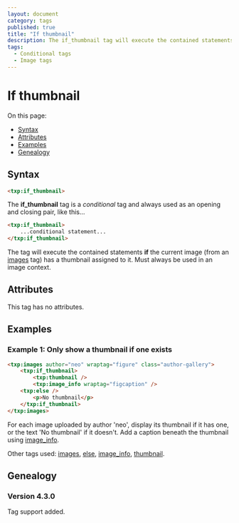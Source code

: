 ```yaml
---
layout: document
category: tags
published: true
title: "If thumbnail"
description: The if_thumbnail tag will execute the contained statements if the current image has a thumbnail assigned to it.
tags:
  - Conditional tags
  - Image tags
---
```


# If thumbnail

On this page:

* [Syntax](#syntax)
* [Attributes](#attributes)
* [Examples](#examples)
* [Genealogy](#genealogy)

## Syntax

~~~ html
<txp:if_thumbnail>
~~~

The **if_thumbnail** tag is a *conditional* tag and always used as an opening and closing pair, like this...

~~~ html
<txp:if_thumbnail>
    ...conditional statement...
</txp:if_thumbnail>
~~~

The tag will execute the contained statements **if** the current image (from an [images](images) tag) has a thumbnail assigned to it. Must always be used in an image context.

## Attributes

This tag has no attributes.

## Examples

### Example 1: Only show a thumbnail if one exists

~~~ html
<txp:images author="neo" wraptag="figure" class="author-gallery">
    <txp:if_thumbnail>
        <txp:thumbnail />
        <txp:image_info wraptag="figcaption" />
    <txp:else />
        <p>No thumbnail</p>
    </txp:if_thumbnail>
</txp:images>
~~~

For each image uploaded by author 'neo', display its thumbnail if it has one, or the text 'No thumbnail' if it doesn't. Add a caption beneath the thumbnail using [image_info](image_info).

Other tags used: [images](images), [else](else), [image_info](image_info), [thumbnail](thumbnail).

## Genealogy

### Version 4.3.0

Tag support added.
